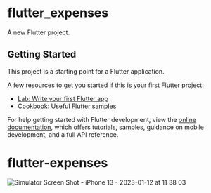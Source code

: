 # flutter_expenses

A new Flutter project.

## Getting Started

This project is a starting point for a Flutter application.

A few resources to get you started if this is your first Flutter project:

- [Lab: Write your first Flutter app](https://docs.flutter.dev/get-started/codelab)
- [Cookbook: Useful Flutter samples](https://docs.flutter.dev/cookbook)

For help getting started with Flutter development, view the
[online documentation](https://docs.flutter.dev/), which offers tutorials,
samples, guidance on mobile development, and a full API reference.
# flutter-expenses
![Simulator Screen Shot - iPhone 13 - 2023-01-12 at 11 38 03](https://user-images.githubusercontent.com/29934850/211977398-36c6a76f-11ff-449c-bd30-37eff484db2a.png)
